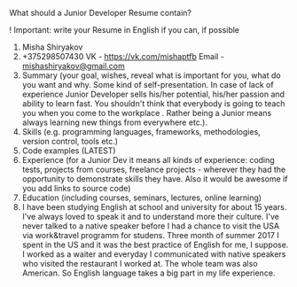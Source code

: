 What should a Junior Developer Resume contain?

! Important: write your Resume in English if you can, if possible

1. Misha Shiryakov
2. +375298507430
VK - https://vk.com/mishaptfb
Email - mishashiryakov@gmail.com
3. Summary (your goal, wishes, reveal what is important for you, what do you want and why.
Some kind of self-presentation. In case of lack of experience  Junior Developer sells his/her potential, his/her passion and ability to learn fast. You shouldn't think that everybody is going to teach you when you come to the workplace . Rather being a Junior means always
learning new things from everywhere etc.).
4. Skills (e.g. programming languages, frameworks, methodologies, version control, tools etc.)
5. Code examples (LATEST)
6. Experience (for a Junior Dev it means all kinds of experience: coding tests, projects from courses,
freelance projects - wherever they had the opportunity to demonstrate skills they have.
Also it would be awesome if you add links to source code)
7. Education (including courses, seminars, lectures, online learning)
8. I have been studying English at school and university for about 15 years. I've always loved to speak it and to understand more their culture. I've never talked to a native speaker before I had a chance to visit the USA via 
work&travel programm for studens. Three month of summer 2017 I spent in the US and it was the best practice of
English for me, I suppose. I worked as a waiter and everyday I communicated with native speakers who visited the 
restaurant I worked at. The whole team was also American. So English language takes a big part in my life experience.
